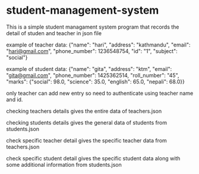 # student-management-system

This is a simple student managament system program that records the detail of studen and teacher in json file

example of teacher data: 
    {"name": "hari", "address": "kathmandu", "email": "hari@gmail.com", "phone_number": 1236548754, "id": "1", "subject": "social"}

example of student data: 
    {"name": "gita", "address": "ktm", "email": "gita@gmail.com", "phone_number": 1425362514, "roll_number": "45", "marks": {"social": 98.0, "science": 35.0, "english": 65.0, "nepali": 68.0}}

only teacher can add new entry so need to authenticate using teacher name and id.

checking teachers details
    gives the entire data of teachers.json

checking students details
    gives the general data of students from students.json

check specific teacher detail 
    gives the specific teacher data from teachers.json

check specific student detail
    gives the specific student data along with some additional information from students.json
